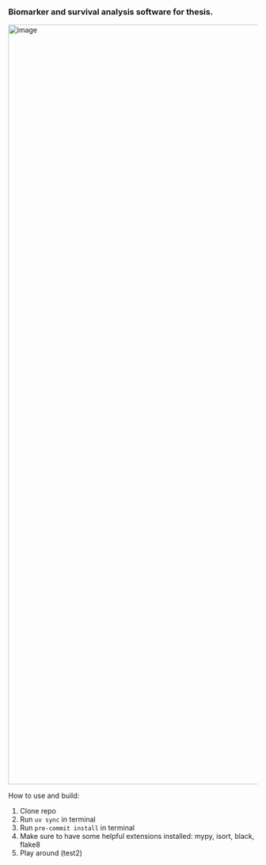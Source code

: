 ### Biomarker and survival analysis software for thesis.

<img width="1024" height="1536" alt="image" src="https://github.com/user-attachments/assets/6bebe705-bbea-4dfd-a193-0d1f2fe63c58" />

How to use and build:
1. Clone repo
2. Run ``uv sync`` in terminal
3. Run ``pre-commit install`` in terminal
4. Make sure to have some helpful extensions installed: mypy, isort, black, flake8
5. Play around (test2)
